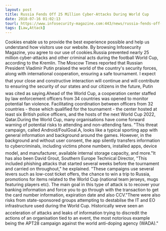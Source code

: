 ```yaml
---
layout: post
title: Russia Fends Off 25 Million Cyber-Attacks During World Cup
date: 2018-07-16 01:02:13
tourl: https://www.infosecurity-magazine.com:443/news/russia-fends-off-25-million-world/
tags: [Law,Attack]
---
```

Cookies enable us to provide the best experience possible and help us understand how visitors use our website. By browsing Infosecurity Magazine, you agree to our use of cookies.Russia prevented nearly 25 million cyber-attacks and other criminal acts during the football World Cup, according to the Kremlin. The Moscow Times reported that Russian President Vladimir Putin praised the world of the country's security forces, along with international cooperation, ensuring a safe tournament. I expect that your close and constructive interaction will continue and will contribute to ensuring the security of our states and our citizens in the future, Putin was cited as saying.Ahead of the World Cup, a cooperation center staffed by law enforcement officers from 34 countries was opened to monitor potential fan violence. Facilitating coordination between officers from 32 countries - those which qualified for the tournament - the center hosted at least six British police officers, and the hosts of the next World Cup 2022, Qatar.During the World Cup, many organisations have come forward warning of potential risks to attending and non-attending fans. "This threat campaign, called Android/FoulGoal.A, looks like a typical sporting app with general information and background around the games. However, in the background and without user consent, the app silently transfers information to cybercriminals, including victims phone numbers, installed apps, device model, and manufacturer, available internal storage capacity, and more."It has also been David Grout, Southern Europe Technical Director, "This included phishing attacks that started several weeks before the tournament and carried on throughout," he explained. "These campaigns use several levers such as low-cost ticket offers, the chance to win a trip to Russia, promotions for items related to the World Cup (national team jerseys, mugs featuring players etc). The main goal in this type of attack is to recover your banking information and force you to go through with the transaction to get the card number information, expiration date and also CCV."There were also risks from state-sponsored groups attempting to destabilse the IT and EO infrastructure used during the World Cup. Historically weve seen an acceleration of attacks and leaks of information trying to discredit the actions of an organisation tied to an event, the most notorious example being the APT28 campaign against the world anti-doping agency (WADA)."